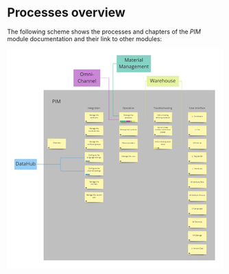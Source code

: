 # Processes overview

The following scheme shows the processes and chapters of the *PIM* module documentation and their link to other modules:

![PIM Process](../../Assets/Screenshots/PIM/ProcessPIM.jpg "PIM Process")
